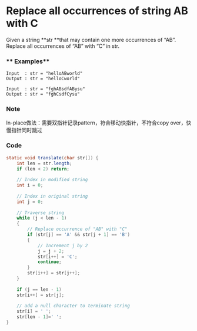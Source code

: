 # Replace all occurrences of string AB with C

Given a string **str **that may contain one more occurrences of “AB”. Replace all occurrences of “AB” with “C” in str.

### ** Examples**

```
Input  : str = "helloABworld"
Output : str = "helloCworld"

Input  : str = "fghABsdfABysu"
Output : str = "fghCsdfCysu"
```

### Note

In-place做法：需要双指针记录pattern，符合移动快指针，不符合copy over，快慢指针同时跳过

### Code

```java
static void translate(char str[]) { 
    int len = str.length; 
    if (len < 2) return; 
  
    // Index in modified string 
    int i = 0; 
      
    // Index in original string 
    int j = 0;  
  
    // Traverse string 
    while (j < len - 1) 
    { 
        // Replace occurrence of "AB" with "C" 
        if (str[j] == 'A' && str[j + 1] == 'B') 
        { 
            // Increment j by 2 
            j = j + 2; 
            str[i++] = 'C'; 
            continue; 
        } 
        str[i++] = str[j++]; 
    } 
  
    if (j == len - 1) 
    str[i++] = str[j]; 
  
    // add a null character to terminate string 
    str[i] = ' '; 
    str[len - 1]=' '; 
} 
```



